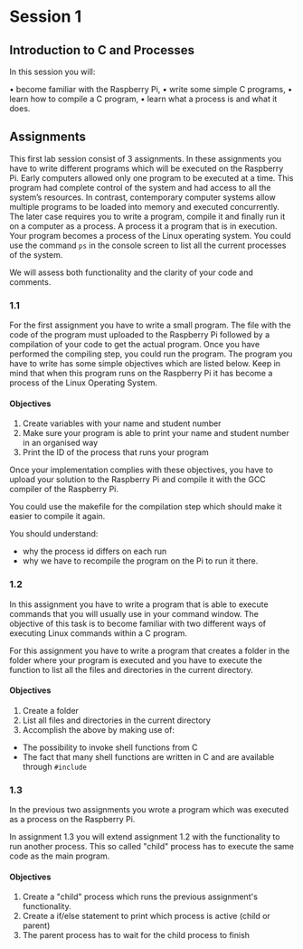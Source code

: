 # Session 1

## Introduction to C and Processes

In this session you will:

• become familiar with the Raspberry Pi,
• write some simple C programs,
• learn how to compile a C program,
• learn what a process is and what it does.

## Assignments

This first lab session consist of 3 assignments. In these assignments you have to
write different programs which will be executed on the Raspberry Pi.
Early computers allowed only one program to be executed at a time. This
program had complete control of the system and had access to all the system’s
resources. In contrast, contemporary computer systems allow multiple programs
to be loaded into memory and executed concurrently. The later case requires you
to write a program, compile it and finally run it on a computer as a process. A
process it a program that is in execution. Your program becomes a process of the
Linux operating system. You could use the command `ps` in the console screen to
list all the current processes of the system.

We will assess both functionality and the clarity of your code and comments.

### 1.1

For the first assignment you have to write a small program.
The file with the code of the program must uploaded to the Raspberry Pi followed by a compilation of
your code to get the actual program. Once you have performed the compiling step, you could run the
program. The program you have to write has some simple objectives which are listed below. Keep in
mind that when this program runs on the Raspberry Pi it has become a process of the Linux Operating
System.

#### Objectives

1. Create variables with your name and student number
2. Make sure your program is able to print your name and student number in an organised way
3. Print the ID of the process that runs your program

Once your implementation complies with these objectives, you have to upload your
solution to the Raspberry Pi and compile it with the GCC compiler of the Raspberry
Pi.

You could use the makefile for the compilation step which should make it easier to compile it again.

You should understand:

- why the process id differs on each run
- why we have to recompile the program on the Pi to run it there.

### 1.2

In this assignment you have to write a program that is able to execute commands
that you will usually use in your command window.
The objective of this task is to become familiar with two different ways of executing Linux commands
within a C program.

For this assignment you have to write a program that creates a folder in
the folder where your program is executed and you have to execute the function to
list all the files and directories in the current directory.

#### Objectives

1. Create a folder
2. List all files and directories in the current directory
3. Accomplish the above by making use of:

  - The possibility to invoke shell functions from C
  - The fact that many shell functions are written in C and are available through `#include`

### 1.3

In the previous two assignments you wrote a program which was executed as a
process on the Raspberry Pi.

In assignment 1.3 you will extend assignment 1.2 with the functionality to run another process.
This so called "child" process has to execute the same code as the main program.

#### Objectives

1. Create a "child" process which runs the previous assignment's functionality.
2. Create a if/else statement to print which process is active (child or parent)
3. The parent process has to wait for the child process to finish
